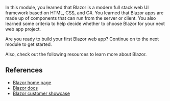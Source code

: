 In this module, you learned that Blazor is a modern full stack web UI framework based on HTML, CSS, and C#. You learned that Blazor apps are made up of components that can run from the server or client. You also learned some criteria to help decide whether to choose Blazor for your next web app project.

Are you ready to build your first Blazor web app? Continue on to the next module to get started.

Also, check out the following resources to learn more about Blazor.

## References

* [Blazor home page](https://blazor.net)
* [Blazor docs](/aspnet/core/blazor)
* [Blazor customer showcase](https://dotnet.microsoft.com/platform/customers/blazor)
